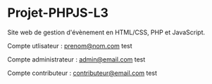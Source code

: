 # Projet-PHPJS-L3
Site web de gestion d'évènement en HTML/CSS, PHP et JavaScript.


Compte utlisateur :
prenom@nom.com
test

Compte administrateur : 
admin@email.com
test

Compte contributeur : 
contributeur@email.com
test

